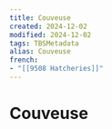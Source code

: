 ```yaml
---
title: Couveuse
created: 2024-12-02
modified: 2024-12-02
tags: TBSMetadata
alias: Couveuse
french:
- "[[9508 Hatcheries]]"
---
```

# Couveuse
